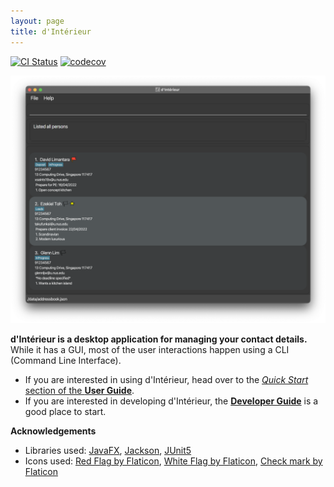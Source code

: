```yaml
---
layout: page
title: d'Intérieur
---
```


[![CI Status](https://github.com/AY2122S2-CS2103T-T12-2/tp/actions/workflows/gradle.yml/badge.svg)](https://github.com/AY2122S2-CS2103T-T12-2/tp/actions/workflows/gradle.yml)
[![codecov](https://codecov.io/gh/AY2122S2-CS2103T-T12-2/tp/branch/master/graph/badge.svg?token=LTPAH44EQN)](https://codecov.io/gh/AY2122S2-CS2103T-T12-2/tp)

![Ui](images/Ui.png)

**d'Intérieur is a desktop application for managing your contact details.** While it has a GUI, most of the user interactions happen using a CLI (Command Line Interface).

* If you are interested in using d'Intérieur, head over to the [_Quick Start_ section of the **User Guide**](UserGuide.html#quick-start).
* If you are interested in developing d'Intérieur, the [**Developer Guide**](DeveloperGuide.html) is a good place to start.


**Acknowledgements**

* Libraries used: [JavaFX](https://openjfx.io/), [Jackson](https://github.com/FasterXML/jackson), [JUnit5](https://github.com/junit-team/junit5)
* Icons used: [Red Flag by Flaticon](https://www.flaticon.com/free-icon/finish_2164620), [White Flag by Flaticon](https://www.flaticon.com/free-icon/finish_2164598), [Check mark by Flaticon](https://www.flaticon.com/free-icon/checked_190411)
